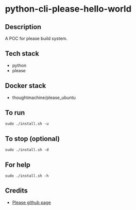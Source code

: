 # python-cli-please-hello-world

## Description
A POC for please build system.

## Tech stack
- python
- please

## Docker stack
- thoughtmachine/please_ubuntu

## To run
`sudo ./install.sh -u`

## To stop (optional)
`sudo ./install.sh -d`

## For help
`sudo ./install.sh -h`

## Credits
- [Please github page](https://github.com/thought-machine/please.git)
